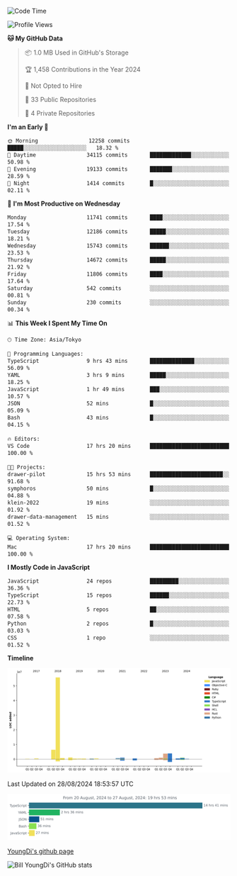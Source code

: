 <!--START_SECTION:waka-->
![Code Time](http://img.shields.io/badge/Code%20Time-895%20hrs%203%20mins-blue)

![Profile Views](http://img.shields.io/badge/Profile%20Views-0-blue)

**🐱 My GitHub Data** 

> 📦 1.0 MB Used in GitHub's Storage 
 > 
> 🏆 1,458 Contributions in the Year 2024
 > 
> 🚫 Not Opted to Hire
 > 
> 📜 33 Public Repositories 
 > 
> 🔑 4 Private Repositories 
 > 
**I'm an Early 🐤** 

```text
🌞 Morning                12258 commits       █████░░░░░░░░░░░░░░░░░░░░   18.32 % 
🌆 Daytime                34115 commits       █████████████░░░░░░░░░░░░   50.98 % 
🌃 Evening                19133 commits       ███████░░░░░░░░░░░░░░░░░░   28.59 % 
🌙 Night                  1414 commits        █░░░░░░░░░░░░░░░░░░░░░░░░   02.11 % 
```
📅 **I'm Most Productive on Wednesday** 

```text
Monday                   11741 commits       ████░░░░░░░░░░░░░░░░░░░░░   17.54 % 
Tuesday                  12186 commits       █████░░░░░░░░░░░░░░░░░░░░   18.21 % 
Wednesday                15743 commits       ██████░░░░░░░░░░░░░░░░░░░   23.53 % 
Thursday                 14672 commits       █████░░░░░░░░░░░░░░░░░░░░   21.92 % 
Friday                   11806 commits       ████░░░░░░░░░░░░░░░░░░░░░   17.64 % 
Saturday                 542 commits         ░░░░░░░░░░░░░░░░░░░░░░░░░   00.81 % 
Sunday                   230 commits         ░░░░░░░░░░░░░░░░░░░░░░░░░   00.34 % 
```


📊 **This Week I Spent My Time On** 

```text
🕑︎ Time Zone: Asia/Tokyo

💬 Programming Languages: 
TypeScript               9 hrs 43 mins       ██████████████░░░░░░░░░░░   56.09 % 
YAML                     3 hrs 9 mins        █████░░░░░░░░░░░░░░░░░░░░   18.25 % 
JavaScript               1 hr 49 mins        ███░░░░░░░░░░░░░░░░░░░░░░   10.57 % 
JSON                     52 mins             █░░░░░░░░░░░░░░░░░░░░░░░░   05.09 % 
Bash                     43 mins             █░░░░░░░░░░░░░░░░░░░░░░░░   04.15 % 

🔥 Editors: 
VS Code                  17 hrs 20 mins      █████████████████████████   100.00 % 

🐱‍💻 Projects: 
drawer-pilot             15 hrs 53 mins      ███████████████████████░░   91.68 % 
symphoros                50 mins             █░░░░░░░░░░░░░░░░░░░░░░░░   04.88 % 
klein-2022               19 mins             ░░░░░░░░░░░░░░░░░░░░░░░░░   01.92 % 
drawer-data-management   15 mins             ░░░░░░░░░░░░░░░░░░░░░░░░░   01.52 % 

💻 Operating System: 
Mac                      17 hrs 20 mins      █████████████████████████   100.00 % 
```

**I Mostly Code in JavaScript** 

```text
JavaScript               24 repos            █████████░░░░░░░░░░░░░░░░   36.36 % 
TypeScript               15 repos            ██████░░░░░░░░░░░░░░░░░░░   22.73 % 
HTML                     5 repos             ██░░░░░░░░░░░░░░░░░░░░░░░   07.58 % 
Python                   2 repos             █░░░░░░░░░░░░░░░░░░░░░░░░   03.03 % 
CSS                      1 repo              ░░░░░░░░░░░░░░░░░░░░░░░░░   01.52 % 
```



**Timeline**

![Lines of Code chart](https://raw.githubusercontent.com/Youngdi/Youngdi/master/assets/bar_graph.png)


 Last Updated on 28/08/2024 18:53:57 UTC
<!--END_SECTION:waka-->

![wakatime](./images/stat.svg)

[YoungDi's github page](https://youngdi.github.io)

![Bill YoungDi's GitHub stats](https://github-readme-stats.vercel.app/api?username=youngdi&count_private=true&show_icons=true)
